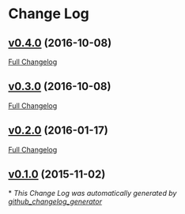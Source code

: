 # Change Log

## [v0.4.0](https://github.com/mrlesmithjr/ansible-plex/tree/v0.4.0) (2016-10-08)
[Full Changelog](https://github.com/mrlesmithjr/ansible-plex/compare/v0.3.0...v0.4.0)

## [v0.3.0](https://github.com/mrlesmithjr/ansible-plex/tree/v0.3.0) (2016-10-08)
[Full Changelog](https://github.com/mrlesmithjr/ansible-plex/compare/v0.2.0...v0.3.0)

## [v0.2.0](https://github.com/mrlesmithjr/ansible-plex/tree/v0.2.0) (2016-01-17)
[Full Changelog](https://github.com/mrlesmithjr/ansible-plex/compare/v0.1.0...v0.2.0)

## [v0.1.0](https://github.com/mrlesmithjr/ansible-plex/tree/v0.1.0) (2015-11-02)


\* *This Change Log was automatically generated by [github_changelog_generator](https://github.com/skywinder/Github-Changelog-Generator)*